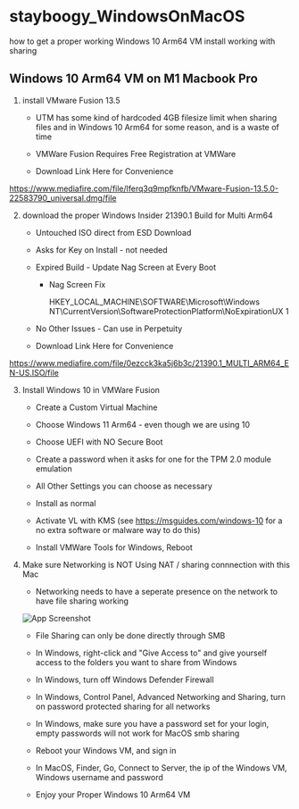 # stayboogy_WindowsOnMacOS

how to get a proper working Windows 10 Arm64 VM install working with sharing

## Windows 10 Arm64 VM on M1 Macbook Pro

1) install VMware Fusion 13.5

	- UTM has some kind of hardcoded 4GB filesize limit when sharing files and in Windows 10 Arm64 for some reason, and is a waste of time
	
	- VMWare Fusion Requires Free Registration at VMWare
	
	- Download Link Here for Convenience 
	 
https://www.mediafire.com/file/lferq3q9mpfknfb/VMware-Fusion-13.5.0-22583790_universal.dmg/file
	
		

2) download the proper Windows Insider 21390.1 Build for Multi Arm64

	- Untouched ISO direct from ESD Download
	
	- Asks for Key on Install - not needed
	
	- Expired Build - Update Nag Screen at Every Boot
	
		- Nag Screen Fix 
		
			HKEY_LOCAL_MACHINE\SOFTWARE\Microsoft\Windows NT\CurrentVersion\SoftwareProtectionPlatform\NoExpirationUX 1

	
	- No Other Issues - Can use in Perpetuity
	
	- Download Link Here for Convenience
	
https://www.mediafire.com/file/0ezcck3ka5j6b3c/21390.1_MULTI_ARM64_EN-US.ISO/file
	
	
3) Install Windows 10 in VMWare Fusion

	- Create a Custom Virtual Machine
	
	- Choose Windows 11 Arm64 - even though we are using 10
	
	- Choose UEFI with NO Secure Boot
	
	- Create a password when it asks for one for the TPM 2.0 module emulation
	
	- All Other Settings you can choose as necessary
	
	- Install as normal
	
	- Activate VL with KMS (see https://msguides.com/windows-10 for a no extra software or malware way to do this)
	
	- Install VMWare Tools for Windows, Reboot
	
	
4) Make sure Networking is NOT Using NAT / sharing connnection with this Mac

	- Networking needs to have a seperate presence on the network to have file sharing working
	
	![App Screenshot](https://codeberg.org/stayboogy/stayboogy_WindowsOnMacOS/raw/branch/main/network.png)
	
	- File Sharing can only be done directly through SMB
	
	- In Windows, right-click and "Give Access to" and give yourself access to the folders you want to share from Windows
	
	- In Windows, turn off Windows Defender Firewall
	
	- In Windows, Control Panel, Advanced Networking and Sharing, turn on password protected sharing for all networks
	
	- In Windows, make sure you have a password set for your login, empty passwords will not work for MacOS smb sharing
	
	- Reboot your Windows VM, and sign in
	
	- In MacOS, Finder, Go, Connect to Server, the ip of the Windows VM, Windows username and password
	
	- Enjoy your Proper Windows 10 Arm64 VM
